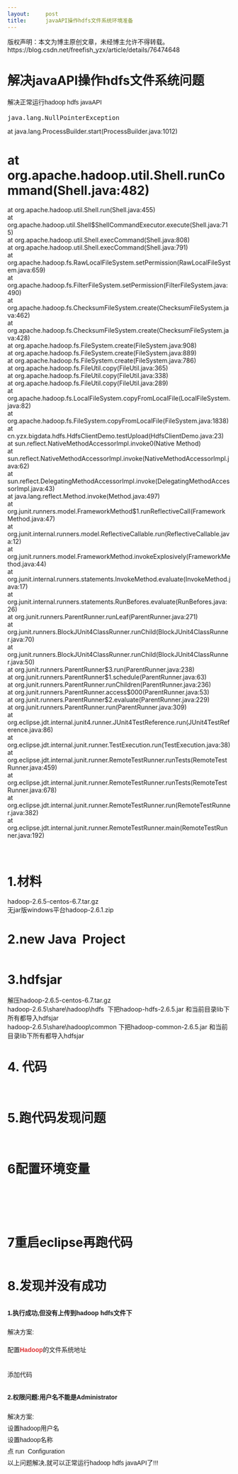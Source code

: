 ```yaml
---
layout:     post
title:      javaAPI操作hdfs文件系统环境准备
---
```

<div id="article_content" class="article_content clearfix csdn-tracking-statistics" data-pid="blog" data-mod="popu_307" data-dsm="post">
								<div class="article-copyright">
					版权声明：本文为博主原创文章，未经博主允许不得转载。					https://blog.csdn.net/freefish_yzx/article/details/76474648				</div>
								            <link rel="stylesheet" href="https://csdnimg.cn/release/phoenix/template/css/ck_htmledit_views-f76675cdea.css">
						<div class="htmledit_views" id="content_views">
                
<h1>解决javaAPI操作hdfs文件系统问题</h1>
<div><span style="font-family:Arial;font-size:14px;line-height:26px;">解决正常运行hadoop hdfs javaAPI</span><br></div>
<div>
<pre>java.lang.NullPointerException</pre>
<span></span>at java.lang.ProcessBuilder.start(ProcessBuilder.java:1012)<br><h1><span></span>at org.apache.hadoop.util.Shell.runCommand(Shell.java:482)</h1>
<span></span>at org.apache.hadoop.util.Shell.run(Shell.java:455)<br><span></span>at org.apache.hadoop.util.Shell$ShellCommandExecutor.execute(Shell.java:715)<br><span></span>at org.apache.hadoop.util.Shell.execCommand(Shell.java:808)<br><span></span>at org.apache.hadoop.util.Shell.execCommand(Shell.java:791)<br><span></span>at org.apache.hadoop.fs.RawLocalFileSystem.setPermission(RawLocalFileSystem.java:659)<br><span></span>at org.apache.hadoop.fs.FilterFileSystem.setPermission(FilterFileSystem.java:490)<br><span></span>at org.apache.hadoop.fs.ChecksumFileSystem.create(ChecksumFileSystem.java:462)<br><span></span>at org.apache.hadoop.fs.ChecksumFileSystem.create(ChecksumFileSystem.java:428)<br><span></span>at org.apache.hadoop.fs.FileSystem.create(FileSystem.java:908)<br><span></span>at org.apache.hadoop.fs.FileSystem.create(FileSystem.java:889)<br><span></span>at org.apache.hadoop.fs.FileSystem.create(FileSystem.java:786)<br><span></span>at org.apache.hadoop.fs.FileUtil.copy(FileUtil.java:365)<br><span></span>at org.apache.hadoop.fs.FileUtil.copy(FileUtil.java:338)<br><span></span>at org.apache.hadoop.fs.FileUtil.copy(FileUtil.java:289)<br><span></span>at org.apache.hadoop.fs.LocalFileSystem.copyFromLocalFile(LocalFileSystem.java:82)<br><span></span>at org.apache.hadoop.fs.FileSystem.copyFromLocalFile(FileSystem.java:1838)<br><span></span>at cn.yzx.bigdata.hdfs.HdfsClientDemo.testUpload(HdfsClientDemo.java:23)<br><span></span>at sun.reflect.NativeMethodAccessorImpl.invoke0(Native Method)<br><span></span>at sun.reflect.NativeMethodAccessorImpl.invoke(NativeMethodAccessorImpl.java:62)<br><span></span>at sun.reflect.DelegatingMethodAccessorImpl.invoke(DelegatingMethodAccessorImpl.java:43)<br><span></span>at java.lang.reflect.Method.invoke(Method.java:497)<br><span></span>at org.junit.runners.model.FrameworkMethod$1.runReflectiveCall(FrameworkMethod.java:47)<br><span></span>at org.junit.internal.runners.model.ReflectiveCallable.run(ReflectiveCallable.java:12)<br><span></span>at org.junit.runners.model.FrameworkMethod.invokeExplosively(FrameworkMethod.java:44)<br><span></span>at org.junit.internal.runners.statements.InvokeMethod.evaluate(InvokeMethod.java:17)<br><span></span>at org.junit.internal.runners.statements.RunBefores.evaluate(RunBefores.java:26)<br><span></span>at org.junit.runners.ParentRunner.runLeaf(ParentRunner.java:271)<br><span></span>at org.junit.runners.BlockJUnit4ClassRunner.runChild(BlockJUnit4ClassRunner.java:70)<br><span></span>at org.junit.runners.BlockJUnit4ClassRunner.runChild(BlockJUnit4ClassRunner.java:50)<br><span></span>at org.junit.runners.ParentRunner$3.run(ParentRunner.java:238)<br><span></span>at org.junit.runners.ParentRunner$1.schedule(ParentRunner.java:63)<br><span></span>at org.junit.runners.ParentRunner.runChildren(ParentRunner.java:236)<br><span></span>at org.junit.runners.ParentRunner.access$000(ParentRunner.java:53)<br><span></span>at org.junit.runners.ParentRunner$2.evaluate(ParentRunner.java:229)<br><span></span>at org.junit.runners.ParentRunner.run(ParentRunner.java:309)<br><span></span>at org.eclipse.jdt.internal.junit4.runner.JUnit4TestReference.run(JUnit4TestReference.java:86)<br><span></span>at org.eclipse.jdt.internal.junit.runner.TestExecution.run(TestExecution.java:38)<br><span></span>at org.eclipse.jdt.internal.junit.runner.RemoteTestRunner.runTests(RemoteTestRunner.java:459)<br><span></span>at org.eclipse.jdt.internal.junit.runner.RemoteTestRunner.runTests(RemoteTestRunner.java:678)<br><span></span>at org.eclipse.jdt.internal.junit.runner.RemoteTestRunner.run(RemoteTestRunner.java:382)<br><span></span>at org.eclipse.jdt.internal.junit.runner.RemoteTestRunner.main(RemoteTestRunner.java:192)<br><br><br></div>
<h1>1.材料</h1>
<div>hadoop-2.6.5-centos-6.7.tar.gz<br></div>
<div>无jar版windows平台hadoop-2.6.1.zip<br></div>
<h1>2.new Java  Project</h1>
<div><img src="https://img-blog.csdn.net/20170801082339959?watermark/2/text/aHR0cDovL2Jsb2cuY3Nkbi5uZXQvZnJlZWZpc2hfeXp4/font/5a6L5L2T/fontsize/400/fill/I0JBQkFCMA==/dissolve/70/gravity/Center" alt=""><br></div>
<h1>3.hdfsjar</h1>
<div>解压hadoop-2.6.5-centos-6.7.tar.gz  </div>
<div>hadoop-2.6.5\share\hadoop\hdfs  下把hadoop-hdfs-2.6.5.jar 和当前目录lib下所有都导入hdfsjar<br></div>
<div>hadoop-2.6.5\share\hadoop\common 下把hadoop-common-2.6.5.jar 和当前目录lib下所有都导入hdfsjar<br></div>
<h1>4. 代码</h1>
<div><img src="https://img-blog.csdn.net/20170801083537426?watermark/2/text/aHR0cDovL2Jsb2cuY3Nkbi5uZXQvZnJlZWZpc2hfeXp4/font/5a6L5L2T/fontsize/400/fill/I0JBQkFCMA==/dissolve/70/gravity/Center" alt=""><br></div>
<div><br></div>
<h1>5.跑代码发现问题</h1>
<div><img src="https://img-blog.csdn.net/20170801083855568?watermark/2/text/aHR0cDovL2Jsb2cuY3Nkbi5uZXQvZnJlZWZpc2hfeXp4/font/5a6L5L2T/fontsize/400/fill/I0JBQkFCMA==/dissolve/70/gravity/Center" alt=""><br></div>
<div><br></div>
<h1>6配置环境变量</h1>
<div><img src="https://img-blog.csdn.net/20170801085612067?watermark/2/text/aHR0cDovL2Jsb2cuY3Nkbi5uZXQvZnJlZWZpc2hfeXp4/font/5a6L5L2T/fontsize/400/fill/I0JBQkFCMA==/dissolve/70/gravity/Center" alt=""><br></div>
<div><img src="https://img-blog.csdn.net/20170801085822161?watermark/2/text/aHR0cDovL2Jsb2cuY3Nkbi5uZXQvZnJlZWZpc2hfeXp4/font/5a6L5L2T/fontsize/400/fill/I0JBQkFCMA==/dissolve/70/gravity/Center" alt=""><img src="https://img-blog.csdn.net/20170801090323635?watermark/2/text/aHR0cDovL2Jsb2cuY3Nkbi5uZXQvZnJlZWZpc2hfeXp4/font/5a6L5L2T/fontsize/400/fill/I0JBQkFCMA==/dissolve/70/gravity/Center" alt=""><img src="https://img-blog.csdn.net/20170801090451709?watermark/2/text/aHR0cDovL2Jsb2cuY3Nkbi5uZXQvZnJlZWZpc2hfeXp4/font/5a6L5L2T/fontsize/400/fill/I0JBQkFCMA==/dissolve/70/gravity/Center" alt=""><br></div>
<div><br></div>
<div><br></div>
<div><br></div>
<div><br></div>
<h1>7重启eclipse再跑代码</h1>
<div><img src="https://img-blog.csdn.net/20170801105618787?watermark/2/text/aHR0cDovL2Jsb2cuY3Nkbi5uZXQvZnJlZWZpc2hfeXp4/font/5a6L5L2T/fontsize/400/fill/I0JBQkFCMA==/dissolve/70/gravity/Center" alt=""><br></div>
<h1>8.发现并没有成功</h1>
<div>
<h2 style="font-family:Arial;line-height:26px;"><span style="font-size:14px;">1.执行成功,但没有上传到hadoop hdfs文件下</span></h2>
<div><span style="font-size:14px;"></span>
<div style="font-family:Arial;font-size:14px;line-height:26px;"><span></span>解决方案:</div>
<div style="font-family:Arial;font-size:14px;line-height:26px;">
<p>
<span style="font-family:'宋体';"><span></span>配置</span><a href="http://lib.csdn.net/base/hadoop" rel="nofollow" class="replace_word" title="Hadoop知识库" style="color:rgb(223,52,52);text-decoration:none;font-weight:bold;">Hadoop</a><span style="font-family:'宋体';">的文件系统地址</span></p>
</div>
<br></div>
<span></span>添加代码</div>
<div><span><img src="https://img-blog.csdn.net/20170801114547040?watermark/2/text/aHR0cDovL2Jsb2cuY3Nkbi5uZXQvZnJlZWZpc2hfeXp4/font/5a6L5L2T/fontsize/400/fill/I0JBQkFCMA==/dissolve/70/gravity/Center" alt=""></span></div>
<div><span></span>
<h2 style="font-family:Arial;line-height:26px;"><span style="font-size:14px;"><span></span>2.权限问题:用户名不能是Administrator</span></h2>
<div><span style="font-size:14px;"><span></span></span>
<div style="font-family:Arial;font-size:14px;line-height:26px;"><span></span>解决方案:</div>
<div style="font-family:Arial;font-size:14px;line-height:26px;"><span></span>设置hadoop用户名</div>
<div style="font-family:Arial;font-size:14px;line-height:26px;"><span><img src="https://img-blog.csdn.net/20170801114856586?watermark/2/text/aHR0cDovL2Jsb2cuY3Nkbi5uZXQvZnJlZWZpc2hfeXp4/font/5a6L5L2T/fontsize/400/fill/I0JBQkFCMA==/dissolve/70/gravity/Center" alt=""></span></div>
<div style="font-family:Arial;font-size:14px;line-height:26px;"><span><span style="font-family:Arial;font-size:14px;line-height:26px;"><span></span>设置hadoop名称</span><br></span></div>
<div style="font-family:Arial;font-size:14px;line-height:26px;"><span><span style="font-family:Arial;font-size:14px;line-height:26px;"><span></span>点 run  Configuration</span></span></div>
<div style="font-family:Arial;font-size:14px;line-height:26px;"><span><span style="font-family:Arial;font-size:14px;line-height:26px;"><span><img src="https://img-blog.csdn.net/20170801115130339?watermark/2/text/aHR0cDovL2Jsb2cuY3Nkbi5uZXQvZnJlZWZpc2hfeXp4/font/5a6L5L2T/fontsize/400/fill/I0JBQkFCMA==/dissolve/70/gravity/Center" alt=""></span></span></span></div>
<div style="font-family:Arial;font-size:14px;line-height:26px;"><span><span style="font-family:Arial;font-size:14px;line-height:26px;"><span><span style="font-family:Arial;font-size:14px;line-height:26px;">以上问题解决,就可以正常运行hadoop
 hdfs javaAPI了!!!</span><br></span></span></span></div>
<div style="font-family:Arial;font-size:14px;line-height:26px;"><span><span style="font-family:Arial;font-size:14px;line-height:26px;"><span><span></span></span></span></span></div>
<div style="font-family:Arial;font-size:14px;line-height:26px;"><span><span style="font-family:Arial;font-size:14px;line-height:26px;"><span></span></span></span></div>
</div>
</div>
<div><br></div>
<div><span></span></div>
            </div>
                </div>